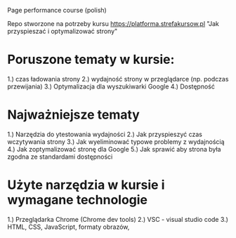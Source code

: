 Page performance course (polish)

Repo stworzone na potrzeby kursu https://platforma.strefakursow.pl "Jak przyspieszać i optymalizować strony"


# Poruszone tematy w kursie:

1.) czas ładowania strony
2.) wydajność strony w przeglądarce (np. podczas przewijania)
3.) Optymalizacja dla wyszukiwarki Google
4.) Dostępność

# Najważniejsze tematy

1.) Narzędzia do ytestowania wydajności
2.) Jak przyspieszyć czas wczytywania strony
3.) Jak wyeliminować typowe problemy z wydajnością
4.) Jak zoptymalizować stronę dla Google
5.) Jak sprawić aby strona była zgodna ze standardami dostępności

# Użyte narzędzia w kursie i wymagane technologie

1.) Przeglądarka Chrome (Chrome dev tools)
2.) VSC - visual studio code
3.) HTML, CSS, JavaScript, formaty obrazów, 
